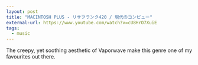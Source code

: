 ```yaml
---
layout: post
title: "MACINTOSH PLUS - リサフランク420 / 現代のコンピュー"
external-url: https://www.youtube.com/watch?v=cU8HrO7XuiE
tags:
  - music
---
```


The creepy, yet soothing aesthetic of Vaporwave make this genre one of my favourites out there.